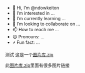- 👋 Hi, I’m @ndowkeiton
- 👀 I’m interested in ...
- 🌱 I’m currently learning ...
- 💞️ I’m looking to collaborate on ...
- 📫 How to reach me ...
- 😄 Pronouns: ...
- ⚡ Fun fact: ...

<!---
ndowkeiton/ndowkeiton is a ✨ special ✨ repository because its `README.md` (this file) appears on your GitHub profile.
You can click the Preview link to take a look at your changes.
--->
测试
这是一个[图片库.zip](PK)


此[图片库.zip](PK)里面有很多图片链接
